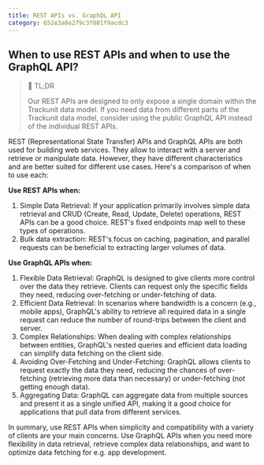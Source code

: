 ```yaml
---
title: REST APIs vs. GraphQL API
category: 652e3a8e279c3f001f9acdc3
---
```


## When to use REST APIs and when to use the GraphQL API?

> 📘 TL;DR
>
> Our REST APIs are designed to only expose a single domain within the Trackunit data model. If you need data from different parts of the Trackunit data model, consider using the public GraphQL API instead of the individual REST APIs.

REST (Representational State Transfer) APIs and GraphQL APIs are both used for building web services. They allow to interact with a server and retrieve or manipulate data. However, they have different characteristics and are better suited for different use cases. 
Here's a comparison of when to use each:

**Use REST APIs when:**

1. Simple Data Retrieval: If your application primarily involves simple data retrieval and CRUD (Create, Read, Update, Delete) operations, REST APIs can be a good choice. REST's fixed endpoints map well to these types of operations.
2. Bulk data extraction: REST's focus on caching, pagination, and parallel requests can be beneficial to extracting larger volumes of data.

**Use GraphQL APIs when:**

1. Flexible Data Retrieval: GraphQL is designed to give clients more control over the data they retrieve. Clients can request only the specific fields they need, reducing over-fetching or under-fetching of data.
2. Efficient Data Retrieval: In scenarios where bandwidth is a concern (e.g., mobile apps), GraphQL's ability to retrieve all required data in a single request can reduce the number of round-trips between the client and server.
3. Complex Relationships: When dealing with complex relationships between entities, GraphQL's nested queries and efficient data loading can simplify data fetching on the client side.
4. Avoiding Over-Fetching and Under-Fetching: GraphQL allows clients to request exactly the data they need, reducing the chances of over-fetching (retrieving more data than necessary) or under-fetching (not getting enough data).
5. Aggregating Data: GraphQL can aggregate data from multiple sources and present it as a single unified API, making it a good choice for applications that pull data from different services.

In summary, use REST APIs when simplicity and compatibility with a variety of clients are your main concerns. Use GraphQL APIs when you need more flexibility in data retrieval, retrieve complex data relationships, and want to optimize data fetching for e.g. app development.
